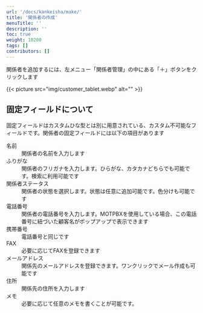 ```yaml
---
url: '/docs/kankeisha/make/'
title: '関係者の作成'
menuTitle: ''
description: ''
toc: true
weight: 10200
tags: []
contributors: []
---
```


関係者を追加するには、左メニュー「関係者管理」の中にある「＋」ボタンをクリックします

{{< picture src="img/customer_tablet.webp" alt="" >}}

## 固定フィールドについて

固定フィールドはカスタムひな型とは別に用意されている、カスタム不可能なフィールドです。関係者の固定フィールドには以下の項目があります

<dl class="basic">
<dt>名前</dt>
<dd>関係者の名前を入力します</dd>
<dt>ふりがな</dt>
<dd>関係者のフリガナを入力します。ひらがな、カタカナどちらでも可能です。検索に利用可能です</dd>
<dt>関係者ステータス</dt>
<dd>関係者の状態を選択します。状態は任意に追加可能です。色分けも可能です</dd>
<dt>電話番号</dt>
<dd>関係者の電話番号を入力します。MOTPBXを使用している場合、この電話番号に紐づいた顧客名がポップアップで表示できます</dd>
<dt>携帯番号</dt>
<dd>電話番号と同じです</dd>
<dt>FAX</dt>
<dd>必要に応じてFAXを登録できます</dd>
<dt>メールアドレス</dt>
<dd>関係先のメールアドレスを登録できます。ワンクリックでメール作成も可能です</dd>
<dt>住所</dt>
<dd>関係先の住所を入力します</dd>
<dt>メモ</dt>
<dd>必要に応じて任意のメモを書くことが可能です。</dd>
</dl>
